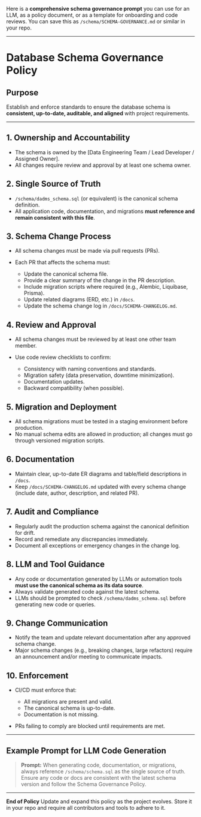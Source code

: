 Here is a **comprehensive schema governance prompt** you can use for an LLM, as a policy document, or as a template for onboarding and code reviews.
You can save this as `/schema/SCHEMA-GOVERNANCE.md` or similar in your repo.

---

# Database Schema Governance Policy

## Purpose

Establish and enforce standards to ensure the database schema is **consistent, up-to-date, auditable, and aligned** with project requirements.

---

## 1. **Ownership and Accountability**

* The schema is owned by the \[Data Engineering Team / Lead Developer / Assigned Owner].
* All changes require review and approval by at least one schema owner.

## 2. **Single Source of Truth**

* `/schema/dadms_schema.sql` (or equivalent) is the canonical schema definition.
* All application code, documentation, and migrations **must reference and remain consistent with this file**.

## 3. **Schema Change Process**

* All schema changes must be made via pull requests (PRs).
* Each PR that affects the schema must:

  * Update the canonical schema file.
  * Provide a clear summary of the change in the PR description.
  * Include migration scripts where required (e.g., Alembic, Liquibase, Prisma).
  * Update related diagrams (ERD, etc.) in `/docs`.
  * Update the schema change log in `/docs/SCHEMA-CHANGELOG.md`.

## 4. **Review and Approval**

* All schema changes must be reviewed by at least one other team member.
* Use code review checklists to confirm:

  * Consistency with naming conventions and standards.
  * Migration safety (data preservation, downtime minimization).
  * Documentation updates.
  * Backward compatibility (when possible).

## 5. **Migration and Deployment**

* All schema migrations must be tested in a staging environment before production.
* No manual schema edits are allowed in production; all changes must go through versioned migration scripts.

## 6. **Documentation**

* Maintain clear, up-to-date ER diagrams and table/field descriptions in `/docs`.
* Keep `/docs/SCHEMA-CHANGELOG.md` updated with every schema change (include date, author, description, and related PR).

## 7. **Audit and Compliance**

* Regularly audit the production schema against the canonical definition for drift.
* Record and remediate any discrepancies immediately.
* Document all exceptions or emergency changes in the change log.

## 8. **LLM and Tool Guidance**

* Any code or documentation generated by LLMs or automation tools **must use the canonical schema as its data source**.
* Always validate generated code against the latest schema.
* LLMs should be prompted to check `/schema/dadms_schema.sql` before generating new code or queries.

## 9. **Change Communication**

* Notify the team and update relevant documentation after any approved schema change.
* Major schema changes (e.g., breaking changes, large refactors) require an announcement and/or meeting to communicate impacts.

## 10. **Enforcement**

* CI/CD must enforce that:

  * All migrations are present and valid.
  * The canonical schema is up-to-date.
  * Documentation is not missing.
* PRs failing to comply are blocked until requirements are met.

---

## Example Prompt for LLM Code Generation

> **Prompt:**
> When generating code, documentation, or migrations, always reference `/schema/schema.sql` as the single source of truth. Ensure any code or docs are consistent with the latest schema version and follow the Schema Governance Policy.

---

**End of Policy**
Update and expand this policy as the project evolves. Store it in your repo and require all contributors and tools to adhere to it.
